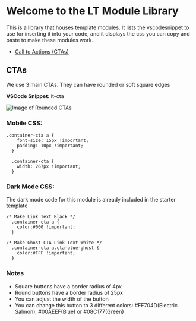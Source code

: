 
# Welcome to the LT Module Library

This is a library that houses template modules. It lists the vscodesnippet to use for inserting it into your code, and it displays the css you can copy and paste to make these modules work.

- [Call to Actions (CTAs)](#ctas)



## CTAs
We use 3 main CTAs. They can have rounded or soft square edges

**VSCode Snippet:** lt-cta


![Image of Rounded CTAs](https://s3.amazonaws.com/marketing.lendingtree.com/email/module-library/lt-cta-round.png)


### Mobile CSS:
```
.container-cta a {
    font-size: 15px !important;
    padding: 10px !important;
  }

  .container-cta {
    width: 267px !important;
  }

```

### Dark Mode CSS:
The dark mode code for this module is already included in the starter template
```
/* Make Link Text Black */
  .container-cta a {
    color:#000 !important;
  }

/* Make Ghost CTA Link Text White */
  .container-cta a.cta-blue-ghost {
    color:#FFF !important;
  }
```

### Notes
- Square buttons have a border radius of 4px
- Round buttons have a border radius of 25px
- You can adjust the width of the button
- You can change this button to 3 different colors: #FF704D(Electric Salmon), #00AEEF(Blue) or #08C177(Green)
